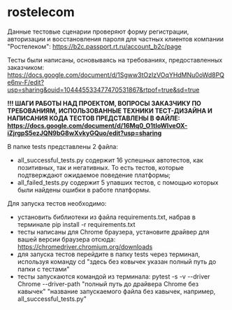 # rostelecom
Данные тестовые сценарии проверяют форму регистрации, авторизации и восстановления пароля для частных клиентов компании "Ростелеком": https://b2c.passport.rt.ru/account_b2c/page

Тесты были написаны, основываясь на требованиях, предоставленных заказчиком: https://docs.google.com/document/d/1Sgww3tOzIzVOqYHdMNu0oWd8PQe6nv-F/edit?usp=sharing&ouid=104445533477470531867&rtpof=true&sd=true

**!!! ШАГИ РАБОТЫ НАД ПРОЕКТОМ, ВОПРОСЫ ЗАКАЗЧИКУ ПО ТРЕБОВАНИЯМ, ИСПОЛЬЗОВАННЫЕ ТЕХНИКИ ТЕСТ-ДИЗАЙНА И НАПИСАНИЯ КОДА ТЕСТОВ ПРЕДСТАВЛЕНЫ В ФАЙЛЕ: https://docs.google.com/document/d/16Mq0_O1tIoWIveOX-iZjrgpS5ezJQN9bG8wXvkyGQuo/edit?usp=sharing**

В папке tests представлены 2 файла: 
- all_successful_tests.py содержит 16 успешных автотестов, как позитивных, так и негативных. То есть тестов, которые подтверждают ожидаемое поведение платформы;
- all_failed_tests.py содержит 5 упавших тестов, с помощью которых были найдены ошибки в работе платформы.

Для запуска тестов необходимо:
- установить библиотеки из файла requirements.txt, набрав в терминале pip install -r requirements.txt
- тесты написаны для Chrome браузера, установите драйвер для вашей версии браузера отсюда: https://chromedriver.chromium.org/downloads
- для запуска тестов перейдите в папку tests через терминал, используя команду cd "здесь без ковычек указан полный путь до папки с тестами"
- тесты запускаются командой из терминала: pytest -s -v --driver Chrome --driver-path "полный путь до драйвера Chrome без кавычек" "название запускаемого файла без кавычек, например, all_successful_tests.py"
